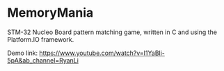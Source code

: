 # MemoryMania

STM-32 Nucleo Board pattern matching game, written in C and using the Platform.IO framework.

Demo link: https://www.youtube.com/watch?v=I1YaBli-5pA&ab_channel=RyanLi

